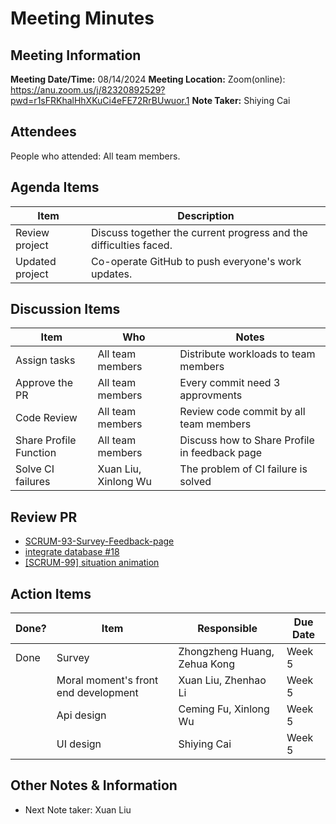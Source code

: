 # Meeting Minutes
## Meeting Information
**Meeting Date/Time:** 08/14/2024
**Meeting Location:** Zoom(online): https://anu.zoom.us/j/82320892529?pwd=r1sFRKhalHhXKuCi4eFE72RrBUwuor.1
**Note Taker:**  Shiying Cai

## Attendees
People who attended: All team members.

## Agenda Items

Item | Description
---- | ----
Review project | Discuss together the current progress and the difficulties faced.
Updated project | Co-operate GitHub to push everyone's work updates.

## Discussion Items
Item | Who | Notes 
---- | ---- | ---- 
Assign tasks | All team members | Distribute workloads to team members 
Approve the PR | All team members | Every commit need 3 approvments 
Code Review | All team members | Review code commit by all team members 
Share Profile Function | All team members | Discuss how to Share Profile in feedback page 
Solve CI failures | Xuan Liu, Xinlong Wu | The problem of CI failure is solved 

## Review PR
 - [SCRUM-93-Survey-Feedback-page](https://github.com/24-S1-2-C-Moral-Decisions/moral-front-end/pull/19)
 - [integrate database #18](https://github.com/24-S1-2-C-Moral-Decisions/moral-front-end/pull/18)
 - [[SCRUM-99] situation animation](https://github.com/24-S1-2-C-Moral-Decisions/moral-front-end/pull/17)


## Action Items
| Done? | Item                                                  | Responsible                 | Due Date   |
| ----- | ----------------------------------------------------- | --------------------------- | ---------- |
| Done | Survey | Zhongzheng Huang, Zehua Kong | Week 5 |
|       | Moral moment's front end development | Xuan Liu, Zhenhao Li| Week 5 |
|       | Api design | Ceming Fu, Xinlong Wu | Week 5 |
|       | UI design | Shiying Cai | Week 5 |

## Other Notes & Information
- Next Note taker: Xuan Liu
